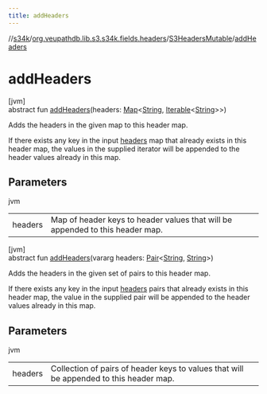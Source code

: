 ```yaml
---
title: addHeaders
---
```

//[s34k](../../../index.html)/[org.veupathdb.lib.s3.s34k.fields.headers](../index.html)/[S3HeadersMutable](index.html)/[addHeaders](add-headers.html)



# addHeaders



[jvm]\
abstract fun [addHeaders](add-headers.html)(headers: [Map](https://kotlinlang.org/api/latest/jvm/stdlib/kotlin.collections/-map/index.html)&lt;[String](https://kotlinlang.org/api/latest/jvm/stdlib/kotlin/-string/index.html), [Iterable](https://kotlinlang.org/api/latest/jvm/stdlib/kotlin.collections/-iterable/index.html)&lt;[String](https://kotlinlang.org/api/latest/jvm/stdlib/kotlin/-string/index.html)&gt;&gt;)



Adds the headers in the given map to this header map.



If there exists any key in the input [headers](add-headers.html) map that already exists in this header map, the values in the supplied iterator will be appended to the header values already in this map.



## Parameters


jvm

| | |
|---|---|
| headers | Map of header keys to header values that will be appended to this header map. |





[jvm]\
abstract fun [addHeaders](add-headers.html)(vararg headers: [Pair](https://kotlinlang.org/api/latest/jvm/stdlib/kotlin/-pair/index.html)&lt;[String](https://kotlinlang.org/api/latest/jvm/stdlib/kotlin/-string/index.html), [String](https://kotlinlang.org/api/latest/jvm/stdlib/kotlin/-string/index.html)&gt;)



Adds the headers in the given set of pairs to this header map.



If there exists any key in the input [headers](add-headers.html) pairs that already exists in this header map, the value in the supplied pair will be appended to the header values already in this map.



## Parameters


jvm

| | |
|---|---|
| headers | Collection of pairs of header keys to values that will be appended to this header map. |




